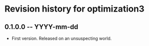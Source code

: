 # Revision history for optimization3

## 0.1.0.0 -- YYYY-mm-dd

* First version. Released on an unsuspecting world.
